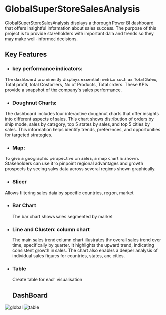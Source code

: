 # GlobalSuperStoreSalesAnalysis
GlobalSuperStoreSalesAnalysis displays a thorough Power BI dashboard that offers insightful information about sales success. The purpose of this project is to provide stakeholders with important data and trends so they may make well-informed decisions.

## Key Features

+ ### key performance indicators:
The dashboard prominently displays essential metrics such as Total Sales, Total profit, total Costomers, No.of Products, Total orders. These KPIs provide a snapshot of the company's sales performance.

+ ### Doughnut Charts:
The dashboard includes four interactive doughnut charts that offer insights into different aspects of sales. This chart shows distribution of orders by ship mode, sales by category, top 5 states by sales, and top 5 cities by sales. This information helps identify trends, preferences, and opportunities for targeted strategies.

+ ### Map:
To give a geographic perspective on sales, a map chart is shown. Stakeholders can use it to pinpoint regional advantages and growth prospects by seeing sales data across several regions shown graphically.

+  ### Slicer
  Allows filtering sales data by specific countries, region, market
+ ### Bar Chart
  The bar chart shows sales segmented by market
+ ### Line and Clusterd column chart
  The main sales trend column chart illustrates the overall sales trend over time, specifically by quarter. It highlights the upward trend, indicating consistent growth in sales. The chart also enables a deeper 
  analysis of individual sales figures for countries, states, and cities.
+ ### Table
  Create table for each visualisation

  ## DashBoard

  
![global](https://github.com/user-attachments/assets/34ae41e4-afe8-4a9f-8a4d-cfd750196998)
![table](https://github.com/user-attachments/assets/e44df6ab-cc40-4da7-96f0-300b73573d0d)

